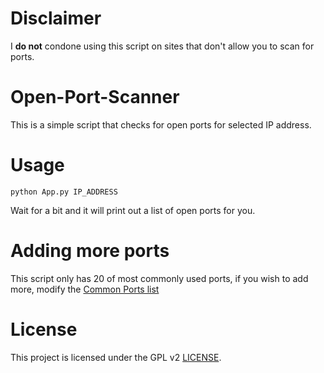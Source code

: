 # Disclaimer

I **do not** condone using this script on sites that don't allow you to scan for ports.

# Open-Port-Scanner

This is a simple script that checks for open ports for selected IP address.

# Usage

``python App.py IP_ADDRESS``

Wait for a bit and it will print out a list of open ports for you.

# Adding more ports

This script only has 20 of most commonly used ports, if you wish to add more, modify the [Common Ports list](https://github.com/Edveika/Open-Port-Scanner/blob/bd0053f6294ac0bda9a9699a6055cc3c9c9bc7e1/Scanner/CommonPorts.py#L1)

# License

This project is licensed under the GPL v2 [LICENSE](LICENSE).
